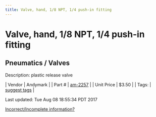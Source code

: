 ```yaml
---
title: Valve, hand, 1/8 NPT, 1/4 push-in fitting
---
```


# Valve, hand, 1/8 NPT, 1/4 push-in fitting
## Pneumatics / Valves
Description: 	plastic release valve 

| Vendor | Andymark | 
| Part # | [am-2257](http://www.andymark.com/product-p/am-2257.htm) | 
| Unit Price | $3.50 | 
| Tags: | [suggest tags](https://docs.google.com/forms/d/e/1FAIpQLSeWyY8v3RgOty-MyWmh9U0iivNYN_molChYyS-0U-o-kOAv_g/viewform) | 

Last updated: Tue Aug 08 18:55:34 PDT 2017

 [Incorrect/Incomplete information?](https://docs.google.com/forms/d/e/1FAIpQLSeWyY8v3RgOty-MyWmh9U0iivNYN_molChYyS-0U-o-kOAv_g/viewform)